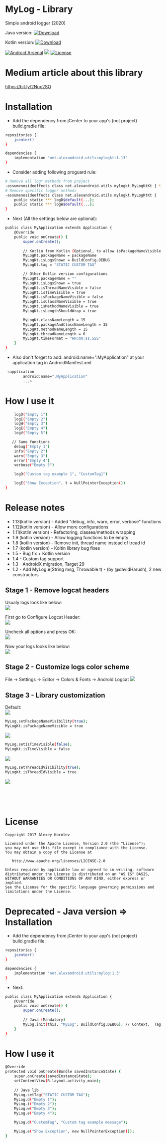 # MyLog - Library
Simple android logger (2020)

Java version: 
[ ![Download](https://api.bintray.com/packages/pulimet/utils/mylog/images/download.svg) ](https://bintray.com/pulimet/utils/mylog/_latestVersion)

Kotlin version: 
[ ![Download](https://api.bintray.com/packages/pulimet/utils/mylogkt/images/download.svg) ](https://bintray.com/pulimet/utils/mylogkt/_latestVersion)


 [![Android Arsenal](https://img.shields.io/badge/Android%20Arsenal-MyLog-brightgreen.svg?style=flat)](https://android-arsenal.com/details/1/6422)      <a href="http://www.methodscount.com/?lib=net.alexandroid.utils%3Amylog%3A1.1"><img src="https://img.shields.io/badge/Methods and size-23 | 3 KB-e91e63.svg"/></a> [![License](https://img.shields.io/badge/license-Apache%202-green.svg)](https://www.apache.org/licenses/LICENSE-2.0) 

# Medium article about this library
https://bit.ly/2Noc2SO

# Installation

- Add the dependency from jCenter to your app's (not project) build.gradle file:

```sh
repositories {
    jcenter()
}

dependencies {
    implementation 'net.alexandroid.utils:mylogkt:1.13'
}
```

- Consider adding following proguard rule:

```sh
# Remove all log* methods from prpject
-assumenosideeffects class net.alexandroid.utils.mylogkt.MyLogKtKt { *; }
# Remove specific logger methods
-assumenosideeffects class net.alexandroid.utils.mylogkt.MyLogKtKt {
    public static *** logD$default(...);
    public static *** logW$default(...);
}
```

- Next (All the settings below  are optional):

```sh
public class MyApplication extends Application {
    @Override
    public void onCreate() {
        super.onCreate();
        
        // Kotlin from Kotlin (Optional, to allow isPackageNameVisible = true)
        MyLogKt.packageName = packageName
        MyLogKt.isLogsShown = BuildConfig.DEBUG
        MyLogKt.tag = "STATIC CUSTOM TAG"

        // Other Kotlin version configurations
        MyLogKt.packageName = ""
        MyLogKt.isLogsShown = true
        MyLogKt.isThreadNameVisible = false
        MyLogKt.isTimeVisible = true
        MyLogKt.isPackageNameVisible = false
        MyLogKt.isClassNameVisible = true
        MyLogKt.isMethodNameVisible = true
        MyLogKt.isLengthShouldWrap = true

        MyLogKt.classNameLength = 15
        MyLogKt.packageAndClassNameLength = 35
        MyLogKt.methodNameLength = 15
        MyLogKt.threadNameLength = 6
        MyLogKt.timeFormat = "HH:mm:ss.SSS"
    }
}
```

* Also don't forget to add: android:name=".MyApplication" at your application tag in AndroidManifest.xml
```sh
 <application
        android:name=".MyApplication"
        ...>
```

# How I use it

```sh
    logD("Empty 1")
    logI("Empty 2")
    logW("Empty 3")
    logE("Empty 4")
    logV("Empty 5")

   // Same functions
    debug("Empty 1")
    info("Empty 2")
    warn("Empty 3")
    error("Empty 4")
    verbose("Empty 5")

    logD("Custom tag example 1", "CustomTag1")

    logE("Show Exception", t = NullPointerException())
}
```    

# Release notes
- 1.13(kotlin version) - Added "debug, info, warn, error, verbose" functions
- 1.12(kotlin version) - Allow more configurations
- 1.11(kotlin version) - Refactoring, classes/methods wrapping
- 1.9 (kotlin version) - Allow logging functions to be empty
- 1.8 (kotlin version) - Remove init, thread name instead of tread id
- 1.7 (kotlin version) - Koltin library bug fixes
- 1.5 - Bug fix + Kotlin version
- 1.4 - Custom tag support<br>
- 1.3 - AndroidX migration, Target 29<br>
- 1.2 - Add MyLog.e(String msg, Throwable t) - (by @davidHarush), 2 new constructors


## Stage 1 - Remove logcat headers
Usualy logs look like below:  <br> 
<img src="https://raw.githubusercontent.com/Pulimet/MyLogLibrary/master/art/1.PNG">

First go to Configure Logcat Header:  <br> 
<img src="https://raw.githubusercontent.com/Pulimet/MyLogLibrary/master/art/2.PNG">

Uncheck all options and press OK:  <br> 
<img src="https://raw.githubusercontent.com/Pulimet/MyLogLibrary/master/art/3.PNG">

Now your logs looks like below:   <br> 
<img src="https://raw.githubusercontent.com/Pulimet/MyLogLibrary/master/art/4.PNG">

## Stage 2 - Customize logs color scheme
File -> Settings -> Editor -> Colors & Fonts -> Android Logcat
<img src="https://raw.githubusercontent.com/Pulimet/MyLogLibrary/master/art/5.PNG">

## Stage 3 - Library customization
Default: <br> 
<img src="https://raw.githubusercontent.com/Pulimet/MyLogLibrary/master/art/6.PNG">

```sh
MyLog.setPackageNameVisibility(true); 
MyLogKt.isPackageNameVisible = true
```
<img src="https://raw.githubusercontent.com/Pulimet/MyLogLibrary/master/art/7.PNG">

```sh
MyLog.setIsTimeVisible(false);
MyLogKt.isTimeVisible = false
```
<img src="https://raw.githubusercontent.com/Pulimet/MyLogLibrary/master/art/8.PNG">

```sh
MyLog.setThreadIdVisibility(true); 
MyLogKt.isThreadIdVisible = true
```
<img src="https://raw.githubusercontent.com/Pulimet/MyLogLibrary/master/art/9.PNG">

 <br>  <br>  <br> 
# License
```
Copyright 2017 Alexey Korolev

Licensed under the Apache License, Version 2.0 (the "License");
you may not use this file except in compliance with the License.
You may obtain a copy of the License at

   http://www.apache.org/licenses/LICENSE-2.0

Unless required by applicable law or agreed to in writing, software
distributed under the License is distributed on an "AS IS" BASIS,
WITHOUT WARRANTIES OR CONDITIONS OF ANY KIND, either express or implied.
See the License for the specific language governing permissions and
limitations under the License.
```


# Deprecated - Java version => Installation

- Add the dependency from jCenter to your app's (not project) build.gradle file:

```sh
repositories {
    jcenter()
}

dependencies {
    implementation 'net.alexandroid.utils:mylog:1.5'
}
```

- Next:

```sh
public class MyApplication extends Application {
    @Override
    public void onCreate() {
        super.onCreate();
        
        // Java (Mandatory)
        MyLog.init(this, "MyLog", BuildConfig.DEBUG); // Context,  Tag,   Show logs?
    }
}
```


# How I use it

```sh
@Override
protected void onCreate(Bundle savedInstanceState) {
    super.onCreate(savedInstanceState);
    setContentView(R.layout.activity_main);
    
    // Java lib
    MyLog.setTag("STATIC CUSTOM TAG");
    MyLog.d("Empty 1");
    MyLog.i("Empty 2");
    MyLog.w("Empty 3");
    MyLog.e("Empty 4");

    MyLog.d("CustomTag", "Custom tag example message");

    MyLog.e("Show Exception", new NullPointerException());
}
```    



 
